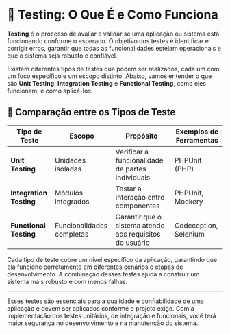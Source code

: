 # 🧪 Testing: O Que É e Como Funciona

**Testing** é o processo de avaliar e validar se uma aplicação ou sistema está funcionando conforme o esperado. O objetivo dos testes é identificar e corrigir erros, garantir que todas as funcionalidades estejam operacionais e que o sistema seja robusto e confiável.

Existem diferentes tipos de testes que podem ser realizados, cada um com um foco específico e um escopo distinto. Abaixo, vamos entender o que são **Unit Testing**, **Integration Testing** e **Functional Testing**, como eles funcionam, e como aplicá-los.

## 🔄 Comparação entre os Tipos de Teste

| Tipo de Teste        | Escopo                          | Propósito                                            | Exemplos de Ferramentas      |
|----------------------|---------------------------------|------------------------------------------------------|-------------------------------|
| **Unit Testing**     | Unidades isoladas               | Verificar a funcionalidade de partes individuais      | PHPUnit (PHP)                 |
| **Integration Testing** | Módulos integrados             | Testar a interação entre componentes                  | PHPUnit, Mockery              |
| **Functional Testing**  | Funcionalidades completas      | Garantir que o sistema atende aos requisitos do usuário | Codeception, Selenium         |

Cada tipo de teste cobre um nível específico da aplicação, garantindo que ela funcione corretamente em diferentes cenários e etapas de desenvolvimento. A combinação desses testes ajuda a construir um sistema mais robusto e com menos falhas.

--- 

Esses testes são essenciais para a qualidade e confiabilidade de uma aplicação e devem ser aplicados conforme o projeto exige. Com a implementação dos testes unitários, de integração e funcionais, você terá maior segurança no desenvolvimento e na manutenção do sistema.
```